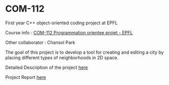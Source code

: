 # COM-112
First year C++ object-oriented coding project at EPFL 

Course info : [COM-112 Programmation orientee projet - EPFL](https://edu.epfl.ch/studyplan/fr/propedeutique/microtechnique/coursebook/programmation-orientee-projet-COM-112-A)

Other collaborator : Chansol Park

The goal of this project is to develop a tool for creating and editing a city by placing different types of neighborhoods in 2D space.

Detailed Description of the project [here](https://drive.google.com/file/d/1-vVt0RWz9ZMaCS6nLSLXk0zKBXGdii9h/view?usp=share_link)

Project Report [here](https://drive.google.com/file/d/1YVIvPPgpCF9Pn_ZEALvkcl0IcbnN8fFK/view?usp=sharing)
